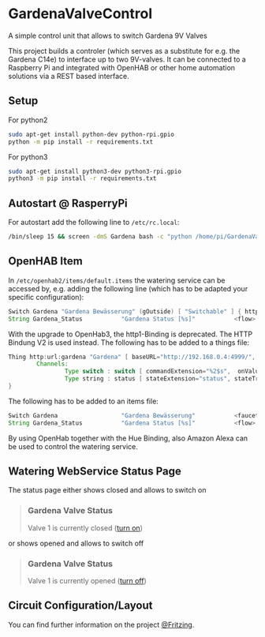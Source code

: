 # GardenaValveControl

A simple control unit that allows to switch Gardena 9V Valves 

This project builds a controler (which serves as a substitute for e.g. the Gardena C14e) to interface up to two 9V-valves. It can be connected to a Raspberry Pi and integrated with OpenHAB or other home automation solutions via a REST based interface.

## Setup

For python2
```bash
sudo apt-get install python-dev python-rpi.gpio
python -m pip install -r requirements.txt
```

For python3
```bash
sudo apt-get install python3-dev python3-rpi.gpio
python3 -m pip install -r requirements.txt
```

## Autostart @ RasperryPi
For autostart add the following line to `/etc/rc.local`:
```bash
/bin/sleep 15 && screen -dmS Gardena bash -c "python /home/pi/GardenaValveCtrl/gardena_rest.py" &
```

## OpenHAB Item
In `/etc/openhab2/items/default.items` the watering service can be accessed by, e.g. adding the following line (which has to be adapted your specific configuration): 
```java
Switch Gardena "Gardena Bewässerung" (gOutside) [ "Switchable" ] { http=">[ON:GET:http://gardena.local/open] >[OFF:GET:http://kitchen.local:4999/close]" }
String Gardena_Status           "Gardena Status [%s]"           <flow>          (gOutside)                              { http="<[http://gardena.local/status:10000:JSONPATH($[0].status)]" }
```

With the upgrade to OpenHab3, the http1-Binding is deprecated. The HTTP Bindung V2 is used instead. The following has to be added to a things file: 
```java
Thing http:url:gardena "Gardena" [ baseURL="http://192.168.0.4:4999/", commandMethod="GET", refresh="2" ] {
        Channels:
                Type switch : switch [ commandExtension="%2$s",  onValue="open", offValue="close" ]
                Type string : status [ stateExtension="status", stateTransformation="JSONPATH:$[0].status" ]
}
```
The following has to be added to an items file:
```java
Switch Gardena                  "Gardena Bewässerung"           <faucet>        (gOutside)      [ "Switchable" ]        { channel="http:url:gardena:switch" }
String Gardena_Status           "Gardena Status [%s]"           <flow>          (gOutside)                              { channel="http:url:gardena:status" }
```


By using OpenHab together with the Hue Binding, also Amazon Alexa can be used to control the watering service. 



## Watering WebService Status Page

The status page either shows closed and allows to switch on 
>   <h3>Gardena Valve Status</h3>
>   <p>Valve 1 is currently closed (<a href="/open">turn on</a>)</p>

or shows opened and allows to switch off
>   <h3>Gardena Valve Status</h3>
>   <p>Valve 1 is currently opened (<a href="/open">turn off</a>)</p>
   
## Circuit Configuration/Layout
You can find further information on the project [@Fritzing](http://fritzing.org/projects/gardena-valve-control).
